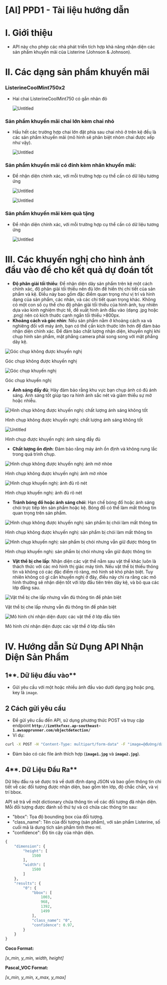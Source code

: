 # [AI] PPD1 - Tài liệu hướng dẫn

# I. Giới thiệu

- API này cho phép các nhà phát triển tích hợp khả năng nhận diện các sản phẩm khuyến mãi của Listerine (Johnson & Johnson).

# II. Các dạng sản phẩm khuyến mãi

### ListerineCoolMint750x2

- Hai chai ListerineCoolMint750 có gắn nhãn đỏ
    
    ![Untitled](images/Untitled.png)
    

### Sản phẩm khuyến mãi chai lớn kèm chai nhỏ

- Hầu hết các trường hợp chai lớn đặt phía sau chai nhỏ ở trên kệ đều là các sản phẩm khuyến mãi (mô hình sẽ phân biệt nhóm chai được xếp như vậy).
    
    ![Untitled](images/Untitled%201.png)
    

### Sản phẩm khuyến mãi có đính kèm nhãn khuyến mãi:

- Để nhận diện chính xác, với mỗi trường hợp cụ thể cần có dữ liệu tương ứng
    
    ![Untitled](images/Untitled%202.png)
    
    ![Untitled](images/Untitled%203.png)
    

### Sản phẩm khuyến mãi kèm quà tặng

- Để nhận diện chính xác, với mỗi trường hợp cụ thể cần có dữ liệu tương ứng
    
    ![Untitled](images/Untitled%204.png)
    

# III. Các khuyến nghị cho hình ảnh đầu vào để cho kết quả dự đoán tốt

- **Độ phân giải tối thiểu**: Để nhận diện dãy sản phẩm trên kệ một cách chính xác, độ phân giải tối thiểu nên đủ lớn để hiển thị chi tiết của sản phẩm và kệ. Điều này bao gồm đặc điểm quan trọng như vị trí và hình dạng của sản phẩm, các nhãn, và các chi tiết quan trọng khác. Không có một con số cụ thể cho độ phân giải tối thiểu của hình ảnh, tuy nhiên dựa vào kinh nghiệm thực tế, đề xuất hình ảnh đầu vào (dạng .jpg hoặc .png) nên có kích thước cạnh ngắn tối thiểu >800px.
- **Khoảng cách và góc nhìn**: Nếu sản phẩm nằm ở khoảng cách xa và nghiêng đối với máy ảnh, bạn có thể cần kích thước lớn hơn để đảm bảo nhận diện chính xác. Để đảm bảo chất lượng nhận diện, khuyến nghị khi chụp hình sản phẩm, mặt phẳng camera phải song song với mặt phẳng dãy kệ.

![Góc chụp không được khuyến nghị](images/SOS_14.jpg)

Góc chụp không được khuyến nghị

![Góc chụp khuyến nghị](images/SOS_250_-_Copy.jpg)

Góc chụp khuyến nghị

- **Ánh sáng đầy đủ**: Hãy đảm bảo rằng khu vực bạn chụp ảnh có đủ ánh sáng. Ánh sáng tốt giúp tạo ra hình ảnh sắc nét và giảm thiểu sự mờ hoặc nhiễu.

![Hình chụp không được khuyến nghị: chất lượng ánh sáng không tốt](images/Untitled.jpeg)

Hình chụp không được khuyến nghị: chất lượng ánh sáng không tốt

![Untitled](images/Untitled%201.jpeg)

Hình chụp được khuyến nghị: ánh sáng đầy đủ

- **Chất lượng ổn định**: Đảm bảo rằng máy ảnh ổn định và không rung lắc trong quá trình chụp.

![Hình chụp không được khuyến nghị: ảnh mờ nhòe](images/Untitled%202.jpeg)

Hình chụp không được khuyến nghị: ảnh mờ nhòe

![Hình chụp khuyến nghị: ảnh đủ rõ nét](images/Untitled%203.jpeg)

Hình chụp khuyến nghị: ảnh đủ rõ nét

- **Tránh bóng đổ hoặc ánh sáng chói**: Hạn chế bóng đổ hoặc ánh sáng chói trực tiếp lên sản phẩm hoặc kệ. Bóng đổ có thể làm mất thông tin quan trọng trên sản phẩm.

![Hình chụp không được khuyến nghị: sản phẩm bị chói làm mất thông tin](images/Untitled%204.jpeg)

Hình chụp không được khuyến nghị: sản phẩm bị chói làm mất thông tin

![Hình chụp khuyến nghị: sản phẩm bị chói nhưng vẫn giữ được thông tin](images/Untitled%205.jpeg)

Hình chụp khuyến nghị: sản phẩm bị chói nhưng vẫn giữ được thông tin

- **Vật thể bị che lấp**: Nhận diện các vật thể nằm sau vật thể khác luôn là thách thức với các mô hình thị giác máy tính. Nếu vật thể bị thiếu thông tin và không có các đặc điểm rõ ràng, mô hình sẽ khó phân biệt. Tuy nhiên không có gì cần khuyến nghị ở đây, điều này chỉ ra rằng các mô hình thường sẽ nhận diện tốt với lớp đầu tiên trên dãy kệ, và bỏ qua các lớp đằng sau.

![Vật thể bị che lấp nhưng vẫn đủ thông tin để phân biệt](images/Untitled%206.jpeg)

Vật thể bị che lấp nhưng vẫn đủ thông tin để phân biệt

![Mô hình chỉ nhận diện được các vật thể ở lớp đầu tiên](images/Untitled%207.jpeg)

Mô hình chỉ nhận diện được các vật thể ở lớp đầu tiên

# IV. Hướng dẫn Sử Dụng API Nhận Diện Sản Phẩm

## 1**. Dữ liệu đầu vào**

- Gửi yêu cầu với một hoặc nhiều ảnh đầu vào dưới dạng jpg hoặc png, key là `image`.

## 2 **Cách gửi yêu cầu**

- Để gửi yêu cầu đến API, sử dụng phương thức POST và truy cập endpoint **`http://izmthxfxxc.ap-southeast-1.awsapprunner.com/objectdetection/`**
- Ví dụ:

```bash
curl -X POST -H "Content-Type: multipart/form-data" -F "image=@đường/dẫn/tới/hình/ảnh1.jpg" -F "image=@đường/dẫn/tới/hình/ảnh2.jpg" http://**izmthxfxxc.ap-southeast-1.awsapprunner.com**/objectdetection/
```

- Đảm bảo có các file ảnh thích hợp (**`image1.jpg`** và **`image2.jpg`**).

## 4**. Dữ Liệu Đầu Ra**

Dữ liệu đầu ra sẽ được trả về dưới định dạng JSON và bao gồm thông tin chi tiết về các đối tượng được nhận diện, bao gồm tên lớp, độ chắc chắn, và vị trí bbox.

API sẽ trả về một dictionary chứa thông tin về các đối tượng đã nhận diện. Mỗi đối tượng được đánh số thứ tự và có chứa các thông tin sau:

- "bbox": Tọa độ bounding box của đối tượng.
- "class_name": Tên của đối tượng (sản phẩm), với sản phẩm Listerine, số cuối mã là dung tích sản phẩm tính theo ml.
- "confidence": Độ tin cậy của nhận diện.

```python
{
    "dimension": {
        "height": [
            1500
        ],
        "width": [
            1500
        ]
    },
    "results": {
        "0": {
            "bbox": [
                1003,
                968,
                1392,
                1499
            ],
            "class_name": "0",
            "confidence": 0.97,
        }
	}
}

```

**Coco Format:**

*[x_min, y_min, width, height]*

**Pascal_VOC Format:**

*[x_min, y_min, x_max, y_max]*